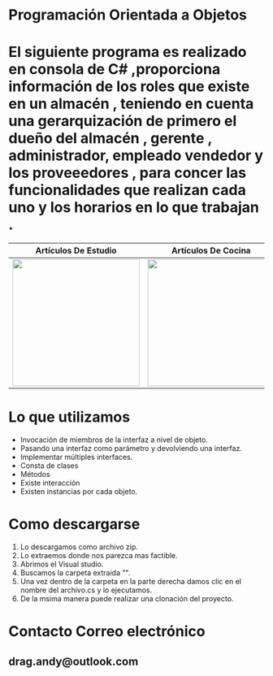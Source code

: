 # Programación Orientada a Objetos 

<h1>El siguiente programa   es realizado en consola de  C# ,proporciona información de los roles que existe  en un almacén , teniendo en cuenta  una gerarquización 
 de primero el dueño del almacén , gerente , administrador, empleado vendedor y los proveeedores , para concer las funcionalidades que realizan  cada uno  y los horarios en lo que trabajan .</h1>


| Artículos De Estudio | Artículos De Cocina |
| ------------ | ------------- |
| <img src="https://previews.123rf.com/images/cherezoff/cherezoff1408/cherezoff140800761/30827267-laptop-tablet-pc-y-tel%C3%A9fonos-inteligentes.jpg" width="250"> | <img src="https://image.freepik.com/vector-gratis/electrodomesticos-utensilios-cocina-conjunto-iconos_1284-10067.jpg" width="250"> |

 # Lo que utilizamos 
   <ul>  
<li>Invocación de miembros de la interfaz a nivel de objeto.</li> 
<li> Pasando una interfaz como parámetro y devolviendo una interfaz.</li> 
<li>Implementar múltiples interfaces.</li> 
<li>Consta de clases</li> 
<li>Métodos</li> 
<li>Existe interacción</li> 
<li>Existen instancias por cada objeto.</li> 
  

  </ul> 
 
 # Como descargarse
 
 <ol> 
<li> Lo descargamos como archivo zip.</li> 
<li>Lo extraemos donde nos parezca mas factible.</li> 
<li>Abrimos el Visual studio.</li> 
<li>Buscamos la carpeta extraida "".</li> 
<li>Una vez dentro de la carpeta en la parte derecha damos clic en el nombre del archivo.cs y lo ejecutamos.</li> 
<li>De la msima manera puede realizar una clonación  del proyecto.</li> 
  </ol> 
 
  
  # Contacto Correo electrónico
  
  <h2>  drag.andy@outlook.com</h2>

